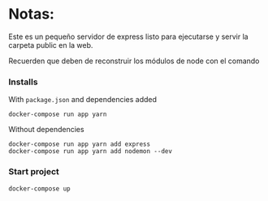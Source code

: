 # Notas:

Este es un pequeño servidor de express listo para ejecutarse y servir la carpeta public en la web.

Recuerden que deben de reconstruir los módulos de node con el comando

### Installs

With `package.json` and dependencies added
```shell
docker-compose run app yarn
```

Without dependencies
```shell
docker-compose run app yarn add express
docker-compose run app yarn add nodemon --dev
```

### Start project

```shell
docker-compose up
```

